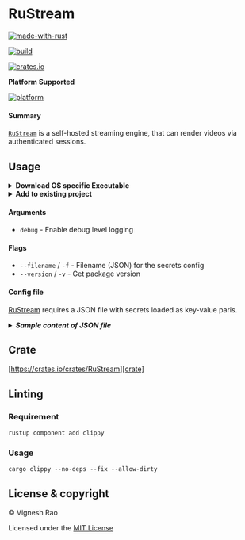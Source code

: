 # RuStream

[![made-with-rust][rust-logo]][rust-src-page]

[![build][gh-logo]][build]

[![crates.io][crates-logo]][crate]

**Platform Supported**

[![platform][platform]][cross-platform]

#### Summary
[`RuStream`][repo] is a self-hosted streaming engine, that can render videos via authenticated sessions.

## Usage

<details>
<summary><strong>Download OS specific Executable</strong></summary>

###### macOS
```shell
curl -o RuStream-Darwin-x86_64.tar.gz -LH "Accept: application/octet-stream" "https://github.com/thevickypedia/RuStream/releases/latest/download/RuStream-Darwin-x86_64.tar.gz"
```

###### Linux
```shell
curl -o RuStream-Linux-x86_64.tar.gz -LH "Accept: application/octet-stream" "https://github.com/thevickypedia/RuStream/releases/latest/download/RuStream-Linux-x86_64.tar.gz"
```

###### RaspberryPi
```shell
curl -o RuStream-RaspberryPi.tar.gz -LH "Accept: application/octet-stream" "https://github.com/thevickypedia/RuStream/releases/latest/download/RuStream-RaspberryPi.tar.gz"
```

###### Windows
```shell
curl -o RuStream-Windows-x86_64.zip -LH "Accept: application/octet-stream" "https://github.com/thevickypedia/RuStream/releases/latest/download/RuStream-Windows-x86_64.zip"
```
</details>

<details>
<summary><strong>Add to existing project</strong></summary>

###### Sample main.rs
```rust
use rustream;

#[actix_rt::main]
async fn main() {
    match rustream::start().await {
        Ok(_) => {
            println!("RuStream session terminated")
        }
        Err(err) => {
            eprintln!("Error starting rustream: {}", err)
        }
    }
}
```

</details>

#### Arguments
- `debug` - Enable debug level logging

#### Flags
- `--filename` / `-f` - Filename (JSON) for the secrets config
- `--version` / `-v` - Get package version

#### Config file
[RuStream][repo] requires a JSON file with secrets loaded as key-value paris.

<details>
<summary><i><strong>Sample content of JSON file</strong></i></summary>

```json
{
  "authorization": {"rustic":  "S0m3rAn0mP@ssW0rD"},
  "video_source": "/Users/hannibal/Downloads/stream",
  "video_port": 5883,
  "file_formats": ["mov", "mp4", "mkv"],
  "workers": 10
}
```
</details>

## Crate
[https://crates.io/crates/RuStream][crate]

## Linting
### Requirement
```shell
rustup component add clippy
```
### Usage
```shell
cargo clippy --no-deps --fix --allow-dirty
```

## License & copyright

&copy; Vignesh Rao

Licensed under the [MIT License][license]

[repo]: https://github.com/thevickypedia/RuStream
[license]: https://github.com/thevickypedia/RuStream/blob/main/LICENSE
[build]: https://github.com/thevickypedia/RuStream/actions/workflows/rust.yml
[rust-src-page]: https://www.rust-lang.org/
[rust-logo]: https://img.shields.io/badge/Made%20with-Rust-black?style=for-the-badge&logo=Rust
[gh-logo]: https://github.com/thevickypedia/RuStream/actions/workflows/rust.yml/badge.svg
[crate]: https://crates.io/crates/RuStream
[gh-checks]: https://github.com/thevickypedia/RuStream/actions/workflows/rust.yml
[crates-logo]: https://img.shields.io/crates/v/RuStream.svg
[platform]: https://img.shields.io/badge/Platform-Linux_|_macOS_|_Windows-blue?style=for-the-badge&logo=ubuntu
[cross-platform]: https://www.computerlanguage.com/results.php?definition=cross+platform
